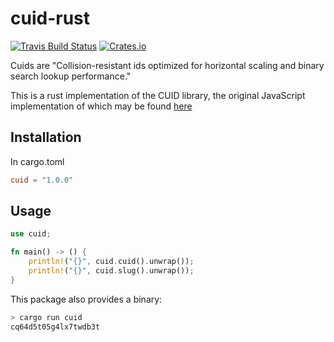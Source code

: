 # cuid-rust

[![Travis Build Status](https://travis-ci.com/mplanchard/cuid-rust.svg?branch=master "Master Status")](https://travis-ci.com/mplanchard/cuid-rust)
[![Crates.io](https://img.shields.io/crates/v/cuid "Crates.io")](https://crates.io/crates/cuid/)

Cuids are "Collision-resistant ids optimized for horizontal scaling and
binary search lookup performance."

This is a rust implementation of the CUID library, the original JavaScript
implementation of which may be found [here](https://github.com/ericelliott/cuid)

## Installation

In cargo.toml

```toml
cuid = "1.0.0"
```

## Usage

```rust
use cuid;

fn main() -> () {
    println!("{}", cuid.cuid().unwrap());
    println!("{}", cuid.slug().unwrap());
}
```

This package also provides a binary:

```sh
> cargo run cuid
cq64d5t05g4lx7twdb3t
```
